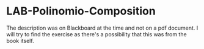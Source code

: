 # LAB-Polinomio-Composition

The description was on Blackboard at the time and not on a pdf document. I will try to find the exercise as there's
a possibility that this was from the book itself.
